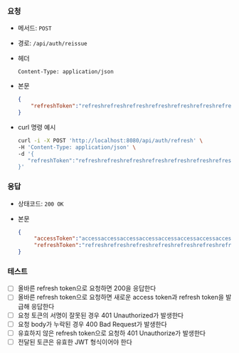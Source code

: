 ### 요청

- 메서드: `POST`
- 경로: `/api/auth/reissue`
- 헤더

   ```
   Content-Type: application/json
   ```

- 본문

   ```json
   {
       "refreshToken":"refreshrefreshrefreshrefreshrefreshrefreshrefreshrefreshrefreshrefresh"
   }
   ```


- curl 명령 예시

   ```bash
  curl -i -X POST 'http://localhost:8080/api/auth/refresh' \
  -H 'Content-Type: application/json' \
  -d '{
      "refreshToken":"refreshrefreshrefreshrefreshrefreshrefreshrefreshrefreshrefreshrefresh"
  }'
   ```

### 응답

- 상태코드: `200 OK`
- 본문

   ```json
   {
        "accessToken":"accessaccessaccessaccessaccessaccessaccessaccessaccessaccess",
        "refreshToken":"refreshrefreshrefreshrefreshrefreshrefreshrefreshrefreshrefreshrefresh"
   }

   ```

### 테스트

- [ ] 올바른 refresh token으로 요청하면 200을 응답한다
- [ ] 올바른 refresh token으로 요청하면 새로운 access token과 refresh token을 발급해 응답한다
- [ ] 요청 토큰의 서명이 잘못된 경우 401 Unauthorized가 발생한다
- [ ] 요청 body가 누락된 경우 400 Bad Request가 발생한다
- [ ] 유효하지 않은 refresh token으로 요청하 401 Unauthorize가 발생한다
- [ ] 전달된 토큰은 유효한 JWT 형식이어야 한다
